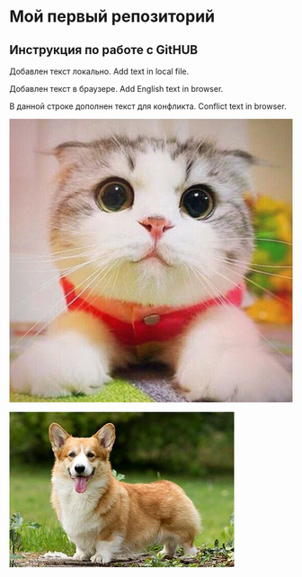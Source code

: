 # Мой первый репозиторий

## Инструкция по работе с GitHUB
Добавлен текст локально. Add text in local file.

Добавлен текст в браузере. Add English text in browser.

В данной строке дополнен текст для конфликта.
Conflict text in browser.

![Это котик](Cat.jpg) 

![Это собака](dog.jpg)
